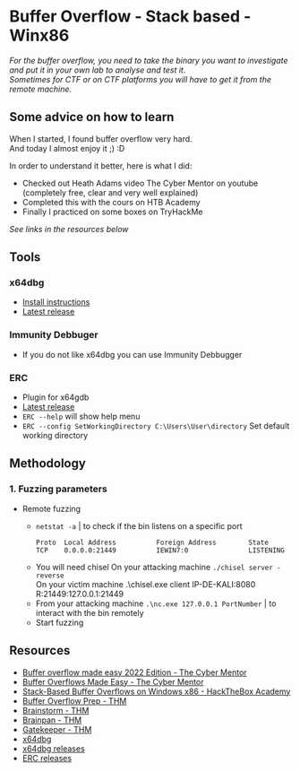 # Buffer Overflow - Stack based - Winx86

*For the buffer overflow, you need to take the binary you want to investigate and put it in your own lab to analyse and test it.  
Sometimes for CTF or on CTF platforms you will have to get it from the remote machine.*

## Some advice on how to learn

When I started, I found buffer overflow very hard.  
And today I almost enjoy it ;) :D  

In order to understand it better, here is what I did:

- Checked out Heath Adams video The Cyber Mentor on youtube (completely free, clear and very well explained)
- Completed this with the cours on HTB Academy 
- Finally I practiced on some boxes on TryHackMe

*See links in the resources below*

## Tools

### x64dbg

- [Install instructions](https://github.com/x64dbg/x64dbg)
- [Latest release](https://github.com/x64dbg/x64dbg/releases/tag/snapshot)

### Immunity Debbuger

- If you do not like x64dbg you can use Immunity Debbugger


### ERC

- Plugin for x64gdb
- [Latest release](https://github.com/Andy53/ERC.Xdbg/releases)
- `ERC --help` will show help menu
- `ERC --config SetWorkingDirectory C:\Users\User\directory` Set default working directory

## Methodology

### 1. Fuzzing parameters

- Remote fuzzing
  - `netstat -a` | to check if the bin listens on a specific port
    ```DOS
    Proto  Local Address          Foreign Address        State
    TCP    0.0.0.0:21449          IEWIN7:0               LISTENING
    ```
   - You will need chisel
     On your attacking machine `./chisel server -reverse`  
     On your victim machine .\chisel.exe client IP-DE-KALI:8080 R:21449:127.0.0.1:21449
   - From your attacking machine
     `.\nc.exe 127.0.0.1 PortNumber` | to interact with the bin remotely
    - Start fuzzing
    
     [](TODO)

## Resources

- [Buffer overflow made easy 2022 Edition - The Cyber Mentor](https://www.youtube.com/watch?v=ncBblM920jw&ab_channel=TheCyberMentor)
- [Buffer Overflows Made Easy - The Cyber Mentor](https://youtube.com/playlist?list=PLLKT__MCUeix3O0DPbmuaRuR_4Hxo4m3G)
- [Stack-Based Buffer Overflows on Windows x86 - HackTheBox Academy](https://academy.hackthebox.com/course/preview/stack-based-buffer-overflows-on-windows-x86)
- [Buffer Overflow Prep - THM](https://tryhackme.com/room/bufferoverflowprep)
- [Brainstorm - THM](https://tryhackme.com/room/brainstorm)
- [Brainpan - THM](https://tryhackme.com/room/brainpan)
- [Gatekeeper - THM](https://tryhackme.com/room/gatekeeper)
- [x64dbg](https://github.com/x64dbg/x64dbg)
- [x64dbg releases](https://github.com/x64dbg/x64dbg/releases/tag/snapshot)
- [ERC releases](https://github.com/Andy53/ERC.Xdbg/releases)

